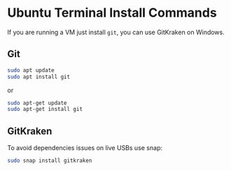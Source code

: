 # Ubuntu Terminal Install Commands

If you are running a VM just install `git`, you can use GitKraken on Windows.

## Git

```bash
sudo apt update
sudo apt install git
```

or

```bash
sudo apt-get update
sudo apt-get install git
```

## GitKraken

To avoid dependencies issues on live USBs use snap:

```bash
sudo snap install gitkraken
```
